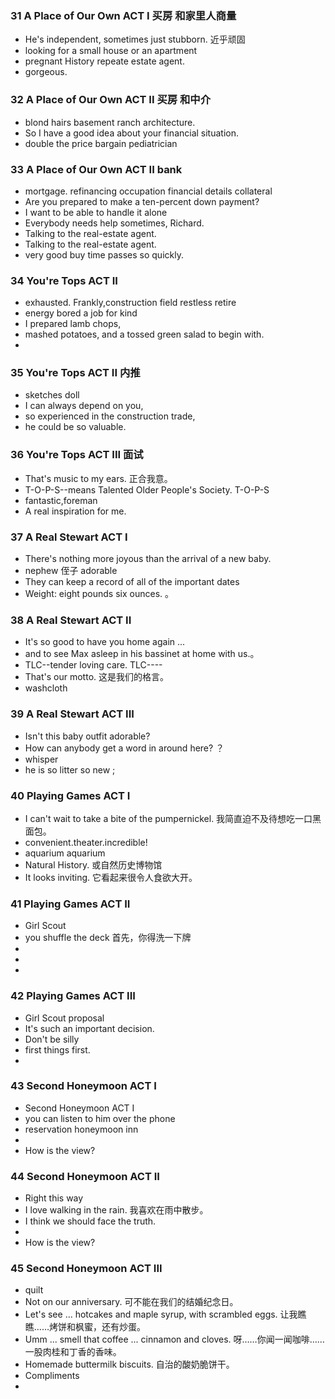 ### 31 A Place of Our Own ACT I 买房 和家里人商量 
* He's independent,  sometimes just stubborn. 近乎顽固
* looking for a small house or an apartment
* pregnant    History repeate estate agent.
* gorgeous.

### 32 A Place of Our Own ACT II 买房 和中介
* blond hairs basement ranch architecture.
* So I have a good idea about your financial situation. 
* double the price bargain pediatrician

### 33 A Place of Our Own ACT II  bank
* mortgage. refinancing occupation  financial details collateral
* Are you prepared to make a ten-percent down payment? 
* I want to be able to handle it alone
* Everybody needs help sometimes, Richard. 
* Talking to the real-estate agent.
* Talking to the real-estate agent.
* very good buy  time passes so quickly.

### 34 You're Tops  ACT II  
* exhausted. Frankly,construction field restless  retire
* energy bored a job for kind
* I prepared lamb chops,
* mashed potatoes, and a tossed green salad to begin with. 
* 

### 35 You're Tops  ACT II 内推
* sketches doll
* I can always depend on you,
* so experienced in the construction trade, 
* he could be so valuable. 

### 36 You're Tops  ACT III 面试
* That's music to my ears. 正合我意。
* T-O-P-S--means Talented Older People's Society. T-O-P-S 
* fantastic,foreman
* A real inspiration for me. 

### 37 A Real Stewart ACT I 
* There's nothing more joyous than the arrival of a new baby.
* nephew 侄子 adorable
* They can keep a record of all of the important dates 
* Weight: eight pounds six ounces. 。

### 38 A Real Stewart ACT II 
* It's so good to have you home again ...
* and to see Max asleep in his bassinet at home with us.。
* TLC--tender loving care. TLC----
* That's our motto. 这是我们的格言。
* washcloth

### 39 A Real Stewart ACT III
* Isn't this baby outfit adorable? 
* How can anybody get a word in around here? ？
* whisper
* he is so litter  so new ;

### 40  Playing Games ACT I
* I can't wait to take a bite of the pumpernickel. 我简直迫不及待想吃一口黑面包。
* convenient.theater.incredible!  
* aquarium aquarium
* Natural History. 或自然历史博物馆
* It looks inviting. 它看起来很令人食欲大开。

### 41 Playing Games ACT II
* Girl Scout
* you shuffle the deck 首先，你得洗一下牌
* 
* 
* 
### 42 Playing Games ACT III
* Girl Scout proposal
* It's such an important decision.
* Don't be silly
*  first things first. 
* 
### 43 Second Honeymoon ACT I
* Second Honeymoon ACT I
*  you can listen to him over the phone
* reservation  honeymoon  inn
* 
* How is the view?

### 44 Second Honeymoon ACT II
* Right this way
* I love walking in the rain. 我喜欢在雨中散步。
* I think we should face the truth.
* 
* How is the view?

### 45 Second Honeymoon ACT III
* quilt
* Not on our anniversary. 可不能在我们的结婚纪念日。
* Let's see ... hotcakes and maple syrup, with scrambled eggs. 让我瞧瞧……烤饼和枫蜜，还有炒蛋。
* Umm ... smell that coffee ... cinnamon and cloves. 呀……你闻一闻咖啡……一股肉桂和丁香的香味。
* Homemade buttermilk biscuits. 自治的酸奶脆饼干。
* Compliments 
* 
